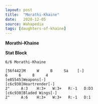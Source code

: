 ```yaml
---
layout: post
title:  "Morathi-Khaine"
date:   2020-12-05
source: Wahapedia
tags: [daughters-of-khaine]
---
```


**Morathi-Khaine**

**Stat Block**
```
6/6 Morathi-Khaine
```

```
[56f442]M     W     B     Sa    [-]
6     6     8     4     
[e85545]Weapons[-]
[c6c930]Heartrender[-]
2"     A:3    H:3+   W:3+   R:-1   D:D3  
[c6c930]Bladed Wings[-]
2"     A:6    H:3+   W:3+   R:-1   D:1   
```


